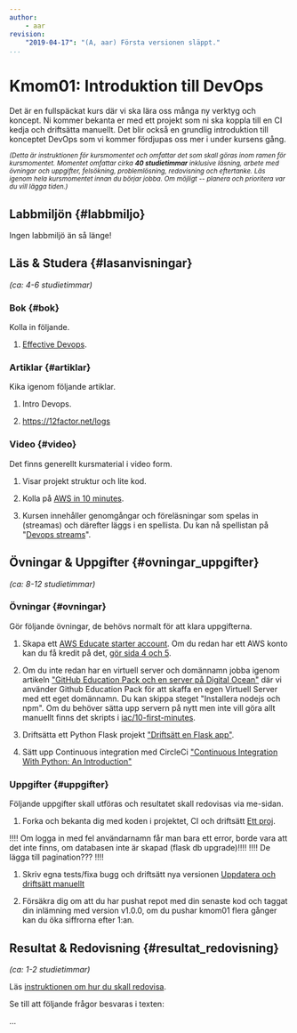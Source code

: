 ```yaml
---
author:
    - aar
revision:
    "2019-04-17": "(A, aar) Första versionen släppt."
...
```

Kmom01: Introduktion till DevOps
==================================

Det är en fullspäckat kurs där vi ska lära oss många ny verktyg och koncept. Ni kommer bekanta er med ett projekt som ni ska koppla till en CI kedja och driftsätta manuellt. Det blir också en grundlig introduktion till konceptet DevOps som vi kommer fördjupas oss mer i under kursens gång.



<!-- more -->

<small><i>(Detta är instruktionen för kursmomentet och omfattar det som skall göras inom ramen för kursmomentet. Momentet omfattar cirka **40 studietimmar** inklusive läsning, arbete med övningar och uppgifter, felsökning, problemlösning, redovisning och eftertanke. Läs igenom hela kursmomentet innan du börjar jobba. Om möjligt -- planera och prioritera var du vill lägga tiden.)</i></small>



Labbmiljön  {#labbmiljo}
---------------------------------

Ingen labbmiljö än så länge!



Läs & Studera  {#lasanvisningar}
---------------------------------

*(ca: 4-6 studietimmar)*



### Bok {#bok}

Kolla in följande.

1. [Effective Devops](http://tinyurl.com/yyuw7a9w).



### Artiklar {#artiklar}

Kika igenom följande artiklar.

1. Intro Devops.

1. https://12factor.net/logs


### Video {#video}

Det finns generellt kursmaterial i video form.

1. Visar projekt struktur och lite kod.

1. Kolla på [AWS in 10 minutes](https://www.youtube.com/watch?v=r4YIdn2eTm4).

1. Kursen innehåller genomgångar och föreläsningar som spelas in (streamas) och därefter läggs i en spellista. Du kan nå spellistan på "[Devops streams]()".



Övningar & Uppgifter  {#ovningar_uppgifter}
-------------------------------------------

*(ca: 8-12 studietimmar)*


### Övningar {#ovningar}

Gör följande övningar, de behövs normalt för att klara uppgifterna.

1. Skapa ett [AWS Educate starter account](https://www.instructables.com/id/Guide-to-AWS-Educate-Starter-Account/). Om du redan har ett AWS konto kan du få kredit på det, [gör sida 4 och 5](http://holowczak.com/creating-an-aws-account-for-student-use-with-aws-educate/4/).

1. Om du inte redan har en virtuell server och domännamn jobba igenom artikeln ["GitHub Education Pack och en server på Digital Ocean"](kunskap/github-education-pack-och-en-server-pa-digital-ocean) där vi använder Github Education Pack för att skaffa en egen Virtuell Server med ett eget domännamn. Du kan skippa steget "Installera nodejs och npm". Om du behöver sätta upp servern på nytt men inte vill göra allt manuellt finns det skripts i [iac/10-first-minutes](https://github.com/dbwebb-se/devops-proj/infrastructure-as-code/10-first-minutes).

1. Driftsätta ett Python Flask projekt ["Driftsätt en Flask app"](kunskap/driftsatta-en-flask-app). 

1. Sätt upp Continuous integration med CircleCi ["Continuous Integration With Python: An Introduction"](https://realpython.com/python-continuous-integration/)



### Uppgifter {#uppgifter}

Följande uppgifter skall utföras och resultatet skall redovisas via me-sidan.

1. Forka och bekanta dig med koden i projektet, CI och driftsätt [Ett proj](uppgift/).

!!!! Om logga in med fel användarnamn får man bara ett error, borde vara att det inte finns, om databasen inte är skapad (flask db upgrade)!!!!
!!!! De lägga till pagination??? !!!!
1. Skriv egna tests/fixa bugg och driftsätt nya versionen [Uppdatera och driftsätt manuellt](uppgift/uppdatera-och-driftsätt-manuellt) 

1. Försäkra dig om att du har pushat repot med din senaste kod och taggat din inlämning med version v1.0.0, om du pushar kmom01 flera gånger kan du öka siffrorna efter 1:an.



Resultat & Redovisning  {#resultat_redovisning}
-----------------------------------------------

*(ca: 1-2 studietimmar)*

Läs [instruktionen om hur du skall redovisa](./../redovisa).

Se till att följande frågor besvaras i texten:

...